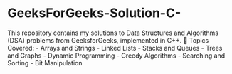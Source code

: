 # GeeksForGeeks-Solution-C-
This repository contains my solutions to Data Structures and Algorithms (DSA) problems from GeeksforGeeks, implemented in C++.   🔹 Topics Covered: - Arrays and Strings - Linked Lists - Stacks and Queues - Trees and Graphs - Dynamic Programming - Greedy Algorithms - Searching and Sorting - Bit Manipulation
